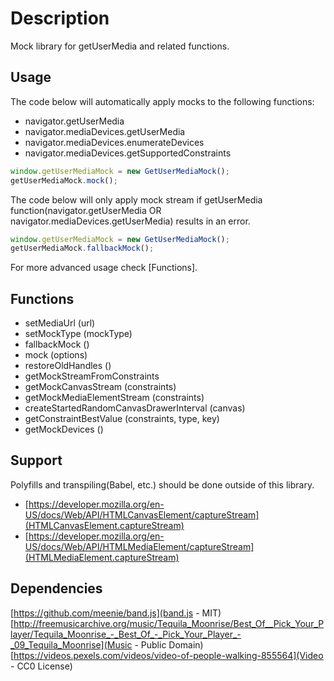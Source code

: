 # Description

Mock library for getUserMedia and related functions.

## Usage

The code below will automatically apply mocks to the following functions:

* navigator.getUserMedia
* navigator.mediaDevices.getUserMedia
* navigator.mediaDevices.enumerateDevices
* navigator.mediaDevices.getSupportedConstraints

```javascript
window.getUserMediaMock = new GetUserMediaMock();
getUserMediaMock.mock();
```

The code below will only apply mock stream if getUserMedia function(navigator.getUserMedia OR navigator.mediaDevices.getUserMedia) results in an error.

```javascript
window.getUserMediaMock = new GetUserMediaMock();
getUserMediaMock.fallbackMock();
```

For more advanced usage check [Functions].

## Functions

* setMediaUrl (url)
* setMockType (mockType)
* fallbackMock ()
* mock (options)
* restoreOldHandles ()
* getMockStreamFromConstraints
* getMockCanvasStream (constraints)
* getMockMediaElementStream (constraints)
* createStartedRandomCanvasDrawerInterval (canvas)
* getConstraintBestValue (constraints, type, key)
* getMockDevices ()

## Support

Polyfills and transpiling(Babel, etc.) should be done outside of this library.

* [https://developer.mozilla.org/en-US/docs/Web/API/HTMLCanvasElement/captureStream](HTMLCanvasElement.captureStream)
* [https://developer.mozilla.org/en-US/docs/Web/API/HTMLMediaElement/captureStream](HTMLMediaElement.captureStream)

## Dependencies

[https://github.com/meenie/band.js](band.js - MIT)
[http://freemusicarchive.org/music/Tequila_Moonrise/Best_Of__Pick_Your_Player/Tequila_Moonrise_-_Best_Of_-_Pick_Your_Player_-_09_Tequila_Moonrise](Music - Public Domain)
[https://videos.pexels.com/videos/video-of-people-walking-855564](Video - CC0 License)